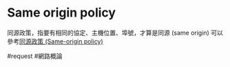 # Same origin policy
同源政策，指要有相同的協定、主機位置、埠號，才算是同源 (same origin)
可以參考[同源政策 (Same-origin policy)](https://developer.mozilla.org/zh-TW/docs/Web/Security/Same-origin_policy)



#request 
#網路概論 

